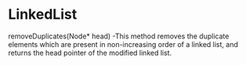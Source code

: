 # LinkedList

removeDuplicates(Node* head)
-This method removes the duplicate elements which are present in non-increasing order of a linked list, and returns the head pointer of the modified linked list.
